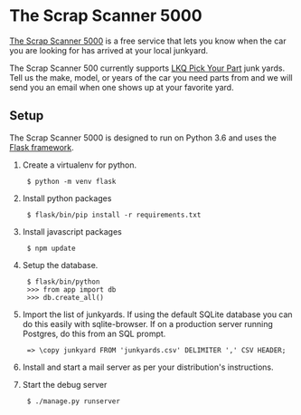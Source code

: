 The Scrap Scanner 5000
======================

[The Scrap Scanner 5000](https://ss5k.unlimitedbacon.net/) is a free service that lets you know when the car you are looking for has arrived at your local junkyard.

The Scrap Scanner 500 currently supports [LKQ Pick Your Part](https://www.lkqpickyourpart.com/) junk yards.
Tell us the make, model, or years of the car you need parts from and we will send you an email when one shows up at your favorite yard.

Setup
-----

The Scrap Scanner 5000 is designed to run on Python 3.6 and uses the [Flask framework](http://flask.pocoo.org/).

1. Create a virtualenv for python.

        $ python -m venv flask

2. Install python packages

        $ flask/bin/pip install -r requirements.txt
        
3. Install javascript packages

        $ npm update

4. Setup the database.

        $ flask/bin/python
        >>> from app import db
        >>> db.create_all()
        
5. Import the list of junkyards. If using the default SQLite database you can do this easily with sqlite-browser. If on a production server running Postgres, do this from an SQL prompt.

        => \copy junkyard FROM 'junkyards.csv' DELIMITER ',' CSV HEADER;
        
6. Install and start a mail server as per your distribution's instructions.

7. Start the debug server

        $ ./manage.py runserver
